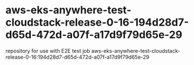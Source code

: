 # aws-eks-anywhere-test-cloudstack-release-0-16-194d28d7-d65d-472d-a07f-a17d9f79d65e-29
repository for use with E2E test job aws-eks-anywhere-test-cloudstack-release-0-16:194d28d7-d65d-472d-a07f-a17d9f79d65e-29
